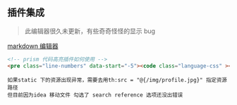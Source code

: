## 插件集成

> 此编辑器很久未更新，有些奇奇怪怪的显示 bug

[markdown 编辑器](https://pandao.github.io/editor.md/)

```HTML
<!-- prism 代码高亮插件如何使用 -->
<pre class="line-numbers" data-start="-5"><code class="language-css" ></code></pre>

```

    如果static 下的资源出现异常，需要去用th:src = "@{/img/profile.jpg}" 指定资源路径
    但目前因为idea 移动文件 勾选了 search reference 选项还没出错误
    

